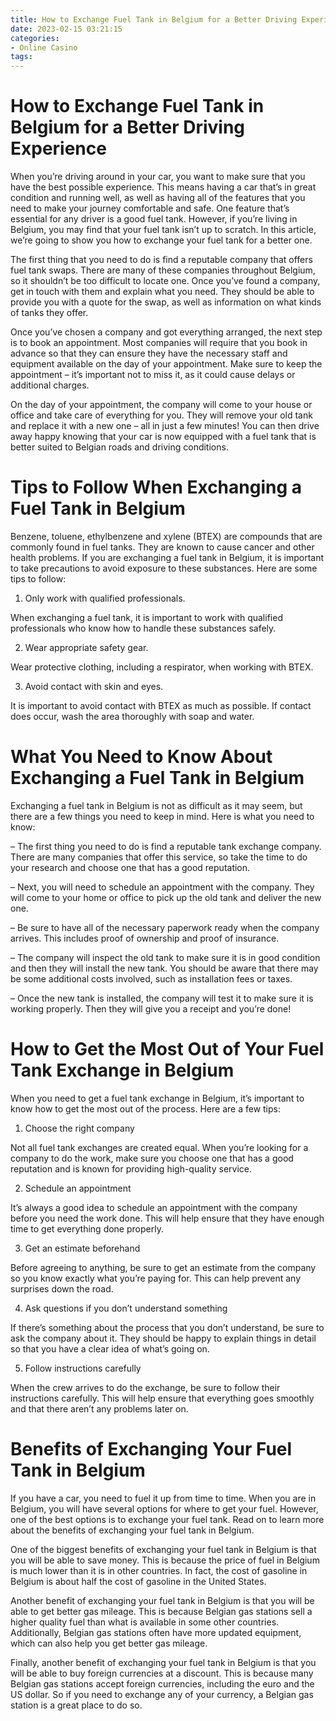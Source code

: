 ```yaml
---
title: How to Exchange Fuel Tank in Belgium for a Better Driving Experience
date: 2023-02-15 03:21:15
categories:
- Online Casino
tags:
---
```



#  How to Exchange Fuel Tank in Belgium for a Better Driving Experience

When you’re driving around in your car, you want to make sure that you have the best possible experience. This means having a car that’s in great condition and running well, as well as having all of the features that you need to make your journey comfortable and safe. One feature that’s essential for any driver is a good fuel tank. However, if you’re living in Belgium, you may find that your fuel tank isn’t up to scratch. In this article, we’re going to show you how to exchange your fuel tank for a better one.

The first thing that you need to do is find a reputable company that offers fuel tank swaps. There are many of these companies throughout Belgium, so it shouldn’t be too difficult to locate one. Once you’ve found a company, get in touch with them and explain what you need. They should be able to provide you with a quote for the swap, as well as information on what kinds of tanks they offer.

Once you’ve chosen a company and got everything arranged, the next step is to book an appointment. Most companies will require that you book in advance so that they can ensure they have the necessary staff and equipment available on the day of your appointment. Make sure to keep the appointment – it’s important not to miss it, as it could cause delays or additional charges.

On the day of your appointment, the company will come to your house or office and take care of everything for you. They will remove your old tank and replace it with a new one – all in just a few minutes! You can then drive away happy knowing that your car is now equipped with a fuel tank that is better suited to Belgian roads and driving conditions.

#  Tips to Follow When Exchanging a Fuel Tank in Belgium

Benzene, toluene, ethylbenzene and xylene (BTEX) are compounds that are commonly found in fuel tanks. They are known to cause cancer and other health problems. If you are exchanging a fuel tank in Belgium, it is important to take precautions to avoid exposure to these substances. Here are some tips to follow:

1. Only work with qualified professionals.

When exchanging a fuel tank, it is important to work with qualified professionals who know how to handle these substances safely.

2. Wear appropriate safety gear.

Wear protective clothing, including a respirator, when working with BTEX.

3. Avoid contact with skin and eyes.

It is important to avoid contact with BTEX as much as possible. If contact does occur, wash the area thoroughly with soap and water.

#  What You Need to Know About Exchanging a Fuel Tank in Belgium

Exchanging a fuel tank in Belgium is not as difficult as it may seem, but there are a few things you need to keep in mind. Here is what you need to know:

– The first thing you need to do is find a reputable tank exchange company. There are many companies that offer this service, so take the time to do your research and choose one that has a good reputation.

– Next, you will need to schedule an appointment with the company. They will come to your home or office to pick up the old tank and deliver the new one.

– Be sure to have all of the necessary paperwork ready when the company arrives. This includes proof of ownership and proof of insurance.

– The company will inspect the old tank to make sure it is in good condition and then they will install the new tank. You should be aware that there may be some additional costs involved, such as installation fees or taxes.

– Once the new tank is installed, the company will test it to make sure it is working properly. Then they will give you a receipt and you’re done!

#  How to Get the Most Out of Your Fuel Tank Exchange in Belgium

When you need to get a fuel tank exchange in Belgium, it’s important to know how to get the most out of the process. Here are a few tips:

1. Choose the right company

Not all fuel tank exchanges are created equal. When you’re looking for a company to do the work, make sure you choose one that has a good reputation and is known for providing high-quality service.

2. Schedule an appointment

It’s always a good idea to schedule an appointment with the company before you need the work done. This will help ensure that they have enough time to get everything done properly.

3. Get an estimate beforehand

Before agreeing to anything, be sure to get an estimate from the company so you know exactly what you’re paying for. This can help prevent any surprises down the road.

4. Ask questions if you don’t understand something

If there’s something about the process that you don’t understand, be sure to ask the company about it. They should be happy to explain things in detail so that you have a clear idea of what’s going on.

5. Follow instructions carefully

When the crew arrives to do the exchange, be sure to follow their instructions carefully. This will help ensure that everything goes smoothly and that there aren’t any problems later on.

#  Benefits of Exchanging Your Fuel Tank in Belgium

If you have a car, you need to fuel it up from time to time. When you are in Belgium, you will have several options for where to get your fuel. However, one of the best options is to exchange your fuel tank. Read on to learn more about the benefits of exchanging your fuel tank in Belgium.

One of the biggest benefits of exchanging your fuel tank in Belgium is that you will be able to save money. This is because the price of fuel in Belgium is much lower than it is in other countries. In fact, the cost of gasoline in Belgium is about half the cost of gasoline in the United States.

Another benefit of exchanging your fuel tank in Belgium is that you will be able to get better gas mileage. This is because Belgian gas stations sell a higher quality fuel than what is available in some other countries. Additionally, Belgian gas stations often have more updated equipment, which can also help you get better gas mileage.

Finally, another benefit of exchanging your fuel tank in Belgium is that you will be able to buy foreign currencies at a discount. This is because many Belgian gas stations accept foreign currencies, including the euro and the US dollar. So if you need to exchange any of your currency, a Belgian gas station is a great place to do so.